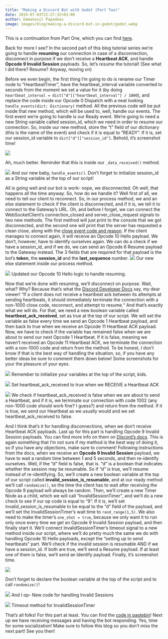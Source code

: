 ```yaml
---
title: "Making a Discord Bot with Godot (Part Two)"
date: 2019-07-03T22:27:32+03:00
author: Emmanouil Papadeas
image: images/blog/making-a-discord-bot-in-godot/godot.webp
---
```


This is a continuation from Part One, which you can find [here](../making-a-discord-bot-with-godot-part-one).

Back for more I see? In the second part of this blog tutorial series we’re going to handle **resuming** our connection in case of a disconnection, disconnect in purpose if we don’t receive a **Heartbeat ACK**, and handle **Opcode 9 Invalid Session** payloads. So, let’s *resume* the tutorial! (See what I did there? Resume? Anyway, moving on)

Before we even begin, the first thing I’m going to do is rename our Timer node to “HeartbeatTimer”, have the heartbeat_interval variable converted to seconds from the moment we set a value for it (by doing `heartbeat_interval = dict["d"]["heartbeat_interval"] / 1000`), and replace the code inside our Opcode 0 Dispatch with a neat looking `handle_events(dict: Dictionary)` method. All the previous code will be put inside that new method, which will be used to, well, handle our events. The first event we’re going to handle is our Ready event. We’re going to need a new String variable called session_id, which we need in order to resume our connection. So, inside our new method, store the “t” field of our dictionary (this is the name of the event) and check if it is equal to “READY”. If it is, set our session_id variable to `dict["d"]["session_id"]`. Behold, it’s screenshot time!

![](../../images/blog/making-a-discord-bot-in-godot/6.webp)

Ah, much better. Reminder that this is inside our `_data_received()` method.

![](../../images/blog/making-a-discord-bot-in-godot/7.webp)
And our new baby, `handle_events()`. Don’t forget to initialize session_id as a String variable at the top of our script!

All is going well and our bot is work- nope, we disconnected. Oh well, that happens all the time anyway. So, how do we handle it? Well first of all, we need to tell our client to reconnect. So, in our process method, we and an else statement to check if the client is disconnected, and if it is, we tell it to connect to the Gateway’s URL. Oh, and before I forget, we can connect the WebSocketClient’s connection_closed and server_close_request signals to two new methods. Τhe first method will just print to the console that we got disconnected, and the second one will print that the server has requested a clean close, along with the [close event code and reason](https://discordapp.com/developers/docs/topics/opcodes-and-status-codes#gateway-gateway-close-event-codes). If the client manages to connect again, it will receive an Opcode 10 Hello payload. We don’t, however, have to identify ourselves again. We can do a check if we have a session_id, and if we do, we can send an Opcode 6 Resume payload to the Gateway instead. The 3 fields that are required for that payload is the bot’s **token**, the **session_id** and the **last_sequence** number.
![](../../images/blog/making-a-discord-bot-in-godot/8.webp)
Our new else statement inside our process method.

![](../../images/blog/making-a-discord-bot-in-godot/9.webp)
Updated our Opcode 10 Hello logic to handle resuming.

Now that we’re done with resuming, we’ll disconnect on purpose. Wait, what? Why? Because that’s what the [Discord Developer Docs](https://discordapp.com/developers/docs/topics/gateway#heartbeating) say, my dear viewer!
“If a client does not receive a heartbeat ack between its attempts at sending heartbeats, it should immediately terminate the connection with a non-1000 close code, reconnect, and attempt to resume.“
And that’s exactly what we will do. For that, we need a new boolean variable called **heartbeat_ack_received**, set as true at the top of our script. We will set the variable as false every time we send an Opcode 1 Heartbeat payload, and then back to true when we receive an Opcode 11 Heartbeat ACK payload. Now, we have to check if the variable has remained false when we are about to send our next Opcode 1 Heartbeat. If it is false, meaning we haven’t received an Opcode 11 Heartbeat ACK, we terminate the connection with a non-1000 code and return from the method. To be honest, I don’t know if that is the best way of handling the situation, so, if you have any better ideas be sure to comment them down below! Some screenshots for your the pleasure of your eyes.

![](../../images/blog/making-a-discord-bot-in-godot/10.webp)
Remember to initialize your variables at the top of the script, kids.

![](../../images/blog/making-a-discord-bot-in-godot/11.webp)
Set heartbeat_ack_received to true when we RECEIVE a Heartbeat ACK

![](../../images/blog/making-a-discord-bot-in-godot/12.webp)
We check if heartbeat_ack_received is false when we are about to send a Heartbeat, and if it is, we terminate our connection with code 1002 (any non-1000 code should work fine? I guess?) and return from the method. If it is true, we send our Heartbeat as we usually would and we set heartbeat_ack_received to false.

And I think that’s it for handling disconnections, when we don’t receive Heartbeat ACK payloads. Last up for this part is handling Opcode 9 Invalid Session payloads. You can find more info on them on [Discord’s docs](https://discordapp.com/developers/docs/topics/gateway#invalid-session). This is again something that I’m not sure if my method is the best way of doing it, so if you have any objections, make sure to comment! Following instructions from the docs, when we  receive an **Opcode 9 Invalid Session** payload, we have to wait a random time between 1 and 5 seconds, and then re-identify ourselves. Well, if the “d” field is false, that is. “d” is a boolean that indicates whether the session may be resumable.  So if “d” is true, we’ll resume instead of re-identifying. So, we’ll create a new boolean variable at the top of our script called **invalid_session_is_resumable**, and at our ready method we’ll call `randomize()`, so the time the client has to wait after receiving the Opcode 9 payload will always be random. Then, we’ll create a new Timer Node as a child, which we will call “InvalidSessionTimer”, and we’ll do a new check to see if our op code is equal to “9”. If it is, we’ll set invalid_session_is_resumable to be equal to the “d” field of the payload, and we’ll set the InvalidSessionTimer’s wait time to `rand_range(1,5)`. We also need to make the timer’s `one_shot = true`, because we only want it to run only once every time we get an Opcode 9 Invalid Session payload, and then finally start it. We’ll connect InvalidSessionTimer’s timeout signal to a new method inside our script, where we’ll do pretty much the same we do with handling Opcode 10 Hello payloads, except the “setting up to send heartbeats” part. We’ll check if the invalid session is resumable AND if we have a session_id. If both are true, we’ll send a Resume payload. If at least one of them is false, we’ll send an Identify payload. Finally, it’s screenshot time.

![](../../images/blog/making-a-discord-bot-in-godot/13.webp)

Don’t forget to declare the boolean variable at the top of the script and to call `randomize()`!

![](../../images/blog/making-a-discord-bot-in-godot/14.webp)
 And I op- New code for handling Invalid Sessions

![](../../images/blog/making-a-discord-bot-in-godot/15.webp)
Timeout method for InvalidSessionTimer

That’s all folks! For this part at least. You can find the [code in pastebin](https://pastebin.com/4yvDu4nU)! Next up we have receiving messages and having the bot responding. Yes, time for some socialization! Make sure to follow this blog so you don’t miss the next part! See you then!
